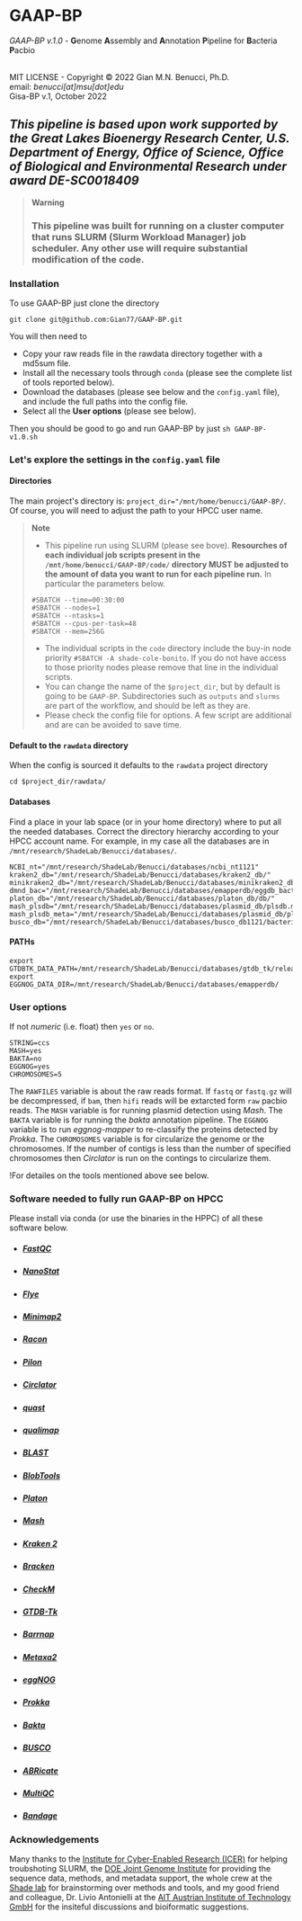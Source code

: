# **GAAP-BP**

*GAAP-BP v.1.0* - **G**enome **A**ssembly and **A**nnotation **P**ipeline for **B**acteria **P**acbio<br>
<br>

MIT LICENSE - Copyright © 2022 Gian M.N. Benucci, Ph.D.<br>
email: *benucci[at]msu[dot]edu*<br>
Gisa-BP v.1, October 2022<br>

## *This pipeline is based upon work supported by the Great Lakes Bioenergy Research Center, U.S. Department of Energy, Office of Science, Office of Biological and Environmental Research under award DE-SC0018409*

> __Warning__<br>
> ### **This pipeline was built for running on a cluster computer that runs SLURM (Slurm Workload Manager) job scheduler. Any other use will require substantial modification of the code.**
> 

### **Installation**

To use GAAP-BP just clone the directory 
```
git clone git@github.com:Gian77/GAAP-BP.git
```
You will then need to 
* Copy your raw reads file in the rawdata directory together with a md5sum file.
* Install all the necessary tools through `conda` (please see the complete list of tools reported below).
* Download the databases (please see below and the `config.yaml` file), and include the full paths into the config file.
* Select all the **User options** (please see below).

Then you should be good to go and run GAAP-BP by just 
`sh GAAP-BP-v1.0.sh`

### **Let's explore the settings in the `config.yaml` file**

#### **Directories**
The main project's directory is: `project_dir="/mnt/home/benucci/GAAP-BP/`. Of course, you will need to adjust the path to your HPCC user name. 

> __Note__ <br> 
> * This pipeline run using SLURM (please see bove). **Resourches of each individual job scripts present in the `/mnt/home/benucci/GAAP-BP/code/` directory MUST be adjusted to the amount of data you want to run for each pipeline run.** In particular the parameters below.
> ```
> #SBATCH --time=00:30:00
> #SBATCH --nodes=1
> #SBATCH --ntasks=1
> #SBATCH --cpus-per-task=48
> #SBATCH --mem=256G
> ```
> * The individual scripts in the `code` directory include the buy-in node priority `#SBATCH -A shade-cole-bonito`. If you do not have access to those priority nodes please remove that line in the individual scripts.
> * You can change the name of the `$project_dir`, but by default is going to be `GAAP-BP`. Subdirectories such as `outputs` and `slurms` are part of the workflow, and should be left as they are.
> * Please check the config file for options. A few script are additional and are can be avoided to save time.

#### **Default to the `rawdata` directory**
When the config is sourced it defaults to the `rawdata` project directory
```
cd $project_dir/rawdata/
```

#### **Databases**
Find a place in your lab space (or in your home directory) where to put all the needed databases.
Correct the directory hierarchy according to your HPCC account name. For example, in my case all the
databases are in `/mnt/research/ShadeLab/Benucci/databases/`.

```
NCBI_nt="/mnt/research/ShadeLab/Benucci/databases/ncbi_nt1121"
kraken2_db="/mnt/research/ShadeLab/Benucci/databases/kraken2_db/"
minikraken2_db="/mnt/research/ShadeLab/Benucci/databases/minikraken2_db/"
dmnd_bac="/mnt/research/ShadeLab/Benucci/databases/emapperdb/eggdb_bacteria.dmnd"
platon_db="/mnt/research/ShadeLab/Benucci/databases/platon_db/db/"
mash_plsdb="/mnt/research/ShadeLab/Benucci/databases/plasmid_db/plsdb.msh"
mash_plsdb_meta="/mnt/research/ShadeLab/Benucci/databases/plasmid_db/plsdb.tsv"
busco_db="/mnt/research/ShadeLab/Benucci/databases/busco_db1121/bacteria_odb10"
```
#### **PATHs**
```
export GTDBTK_DATA_PATH=/mnt/research/ShadeLab/Benucci/databases/gtdb_tk/release207_v2
export EGGNOG_DATA_DIR=/mnt/research/ShadeLab/Benucci/databases/emapperdb/
```

### **User options**
If not *numeric* (i.e. float) then `yes` or `no`.

```
STRING=ccs
MASH=yes
BAKTA=no
EGGNOG=yes
CHROMOSOMES=5
```
The `RAWFILES` variable is about the raw reads format. If `fastq` or `fastq.gz` will be decompressed, if `bam`, then `hifi` reads will be extarcted form `raw` pacbio reads.
The `MASH` variable is for running plasmid detection using *Mash*.
The `BAKTA` variable is for running the *bakta* annotation pipeline.
The `EGGNOG` variable is to run *eggnog-mapper* to re-classify the proteins detected by *Prokka*.
The `CHROMOSOMES` variable is for circularize the genome or the chromosomes. If the number of contigs is less than the number of specified chromosomes then *Circlator* is run on the contings to circularize them.

!For detailes on the tools mentioned above see below.


### **Software needed to fully run GAAP-BP on HPCC**

Please install via conda (or use the binaries in the HPPC) of all these software below. 
* ##### [FastQC](https://www.bioinformatics.babraham.ac.uk/projects/fastqc/)
* ##### [NanoStat](https://github.com/wdecoster/nanostat)
* ##### [Flye](https://github.com/fenderglass/Flye)
* ##### [Minimap2](https://github.com/lh3/minimap2)
* ##### [Racon](https://github.com/isovic/racon)
* ##### [Pilon](https://github.com/broadinstitute/pilon/wiki)
* ##### [Circlator](https://sanger-pathogens.github.io/circlator/)
* ##### [quast](http://bioinf.spbau.ru/quast)
* ##### [qualimap](https://github.com/EagleGenomics-cookbooks/QualiMap)
* ##### [BLAST](https://blast.ncbi.nlm.nih.gov/Blast.cgi?PAGE_TYPE=BlastDocs)
* ##### [BlobTools](https://github.com/DRL/blobtools)
* ##### [Platon](https://github.com/oschwengers/platon)
* ##### [Mash](https://github.com/marbl/Mash)
* ##### [Kraken 2](https://ccb.jhu.edu/software/kraken2/)
* ##### [Bracken](https://github.com/jenniferlu717/Bracken)
* ##### [CheckM](https://ecogenomics.github.io/CheckM/)
* ##### [GTDB-Tk](https://github.com/Ecogenomics/GTDBTk)
* ##### [Barrnap](https://github.com/tseemann/barrnap)
* ##### [Metaxa2](https://microbiology.se/software/metaxa2/)
* ##### [eggNOG](https://github.com/eggnogdb)
* ##### [Prokka](https://github.com/tseemann/prokka)
* ##### [Bakta](https://github.com/oschwengers/bakta)
* ##### [BUSCO](https://busco.ezlab.org/)
* ##### [ABRicate](https://github.com/tseemann/abricate)
* ##### [MultiQC](https://github.com/ewels/MultiQC)
* ##### [Bandage](https://github.com/rrwick/Bandage)

### **Acknowledgements**
Many thanks to the [Institute for Cyber-Enabled Research (ICER)](https://icer.msu.edu/) for helping troubshoting SLURM, the [DOE Joint Genome Institute](https://jgi.doe.gov/) for providing the sequence data, methods, and metadata support, the whole crew at the [Shade lab](https://ashley17061.wixsite.com/shadelab) for brainstorming over methods and tools, and my good friend and colleague, Dr. Livio Antonielli at the [AIT Austrian Institute of Technology GmbH](https://www.ait.ac.at/en/) for the insiteful discussions and bioiformatic suggestions.

